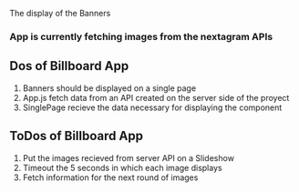 The display of the Banners 
### App is currently fetching images from the nextagram APIs

## Dos of Billboard App

1. Banners should be displayed on a single page 
2. App.js fetch data from an API created on the server side of the proyect
3. SinglePage recieve the data necessary for displaying the component <SlotBanner>


## ToDos of Billboard App

1. Put the images recieved from server API on a Slideshow
2. Timeout the 5 seconds in which each image displays
3. Fetch information for the next round of images

